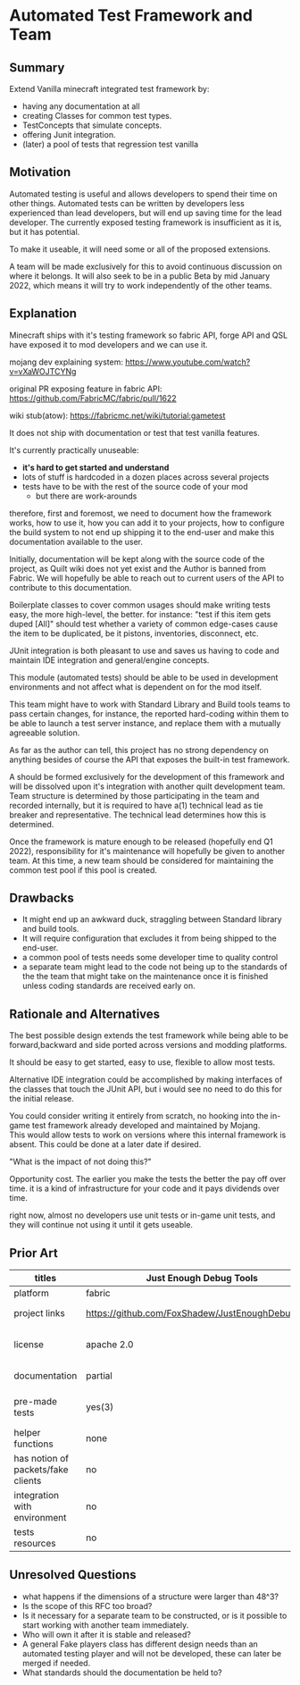 # Automated Test Framework and Team

## Summary

Extend Vanilla minecraft integrated test framework by:
 * having any documentation at all
 * creating Classes for common test types.
 * TestConcepts that simulate concepts.
 * offering Junit integration.
 * (later) a pool of tests that regression test vanilla

## Motivation

Automated testing is useful and allows developers to spend their time on other things.
Automated tests can be written by developers less experienced than lead developers, but will end up saving time for the lead developer.
The currently exposed testing framework is insufficient as it is, but it has potential.

To make it useable, it will need some or all of the proposed extensions.

A team will be made exclusively for this to avoid continuous discussion on where it belongs.
It will also seek to be in a public Beta by mid January 2022, which means it will try to work independently of the other teams.

## Explanation

Minecraft ships with it's testing framework
so fabric API, forge API and QSL have exposed it to mod developers and we can use it.  

mojang dev explaining system: https://www.youtube.com/watch?v=vXaWOJTCYNg  

original PR exposing feature in fabric API:
https://github.com/FabricMC/fabric/pull/1622  

wiki stub(atow):
https://fabricmc.net/wiki/tutorial:gametest

It does not ship with documentation or test that test vanilla features.

It's currently practically unuseable:
* **it's hard to get started and understand**
* lots of stuff is hardcoded in a dozen places across several projects
* tests have to be with the rest of the source code of your mod
  * but there are work-arounds

therefore, first and foremost, we need to document how the framework works, how to use it, how you can add it to your projects, how to configure the build system to not end up shipping it to the end-user and make this documentation available to the user.

Initially, documentation will be kept along with the source code of the project, as Quilt wiki does not yet exist and the Author is banned from Fabric. We will hopefully be able to reach out to current users of the API to contribute to this documentation.

Boilerplate classes to cover common usages should make writing tests easy, the more high-level, the better. for instance: "test if this item gets duped [All]" should test whether a variety of common edge-cases cause the item to be duplicated, be it pistons, inventories, disconnect, etc.

JUnit integration is both pleasant to use and saves us having to code and maintain IDE integration and general/engine concepts.

This module (automated tests) should be able to be used in development environments and not affect what is dependent on for the mod itself.

This team might have to work with Standard Library and Build tools teams to pass certain changes, for instance, the reported hard-coding within them to be able to launch a test server instance, and replace them with a mutually agreeable solution.

As far as the author can tell, this project has no strong dependency on anything besides of course the API that exposes the built-in test framework.

A should be formed exclusively for the development of this framework and will be dissolved upon it's integration with another quilt development team.
Team structure is determined by those participating in the team and recorded internally, but it is required to have a(1) technical lead as tie breaker and representative. The technical lead determines how this is determined.

Once the framework is mature enough to be released (hopefully end Q1 2022), responsibility for it's maintenance will hopefully be given to another team. At this time, a new team should be considered for maintaining the common test pool if this pool is created.

## Drawbacks
- It might end up an awkward duck, straggling between Standard library and build tools.
- It will require configuration that excludes it from being shipped to the end-user.
- a common pool of tests needs some developer time to quality control
- a separate team might lead to the code not being up to the standards of the the team that might take on the maintenance once it is finished unless coding standards are received early on.

## Rationale and Alternatives

The best possible design extends the test framework while being able to be forward,backward and side ported across versions and modding platforms.

It should be easy to get started, easy to use, flexible to allow most tests.

Alternative IDE integration could be accomplished by making interfaces of the classes that touch the JUnit API, but i would see no need to do this for the initial release.

You could consider writing it entirely from scratch, no hooking into the in-game test framework already developed and maintained by Mojang.  
This would allow tests to work on versions where this internal framework is absent.
This could be done at a later date if desired.


"What is the impact of not doing this?"

Opportunity cost. The earlier you make the tests the better the pay off over time.
it is a kind of infrastructure for your code and it pays dividends over time.

right now, almost no developers use unit tests or in-game unit tests, and they will continue not using it until it gets useable.

## Prior Art

| titles                             | Just Enough Debug Tools                           | Elmendorf                               | Librarian Lib                                                         | Minecraft Testing Library                     | MinecraftJUnit                                       | native/api                    |
|------------------------------------|---------------------------------------------------|-----------------------------------------|-----------------------------------------------------------------------|-----------------------------------------------|------------------------------------------------------|-------------------------------|
| platform                           | fabric                                            | fabric                                  | fabric                                                                | forge                                         | forge                                                | all                           |
| project links                      | https://github.com/FoxShadew/JustEnoughDebugTools | https://github.com/Ladysnake/Elmendorf/ | https://github.com/TeamWizardry/LibrarianLib/tree/1.17-quilt/testcore | https://github.com/alcatrazEscapee/mcjunitlib | https://github.com/BuiltBrokenModding/MinecraftJUnit | minecraft itself              |
| license                            | apache 2.0                                        | MIT license                             | LGPL-3.0                                                              | MIT license                                   | MIT license                                          | ARR EULA:free to mod          |
| documentation                      | partial                                           | partial                                 | incomplete                                                            | yes                                           | none                                                 | (basically) none              |
| pre-made tests                     | yes(3)                                            | yes(2)                                  | yes(2)                                                                | none                                          | yes(2+)                                              | none(but footage of examples) |
| helper functions                   | none                                              | yes(3+)                                 | yes(20+)                                                              | yes(7+)                                       | yes(5+)                                              | yes(20+)                      |
| has notion of packets/fake clients | no                                                | yes                                     | no                                                                    | no                                            | yes                                                  | no                            |
| integration with environment       | no                                                | no                                      | yes                                                                   | yes                                           | yes                                                  | no                            |
| tests resources                    | no                                                | no                                      | yes(translation)                                                      | unknown                                       | unknown                                              | no                            |


## Unresolved Questions

- what happens if the dimensions of a structure were larger than 48^3?
- Is the scope of this RFC too broad?
- Is it necessary for a separate team to be constructed, or is it possible to start working with another team immediately.
- Who will own it after it is stable and released?
- A general Fake players class has different design needs than an automated testing player and will not be developed, these can later be merged if needed.
- What standards should the documentation be held to?